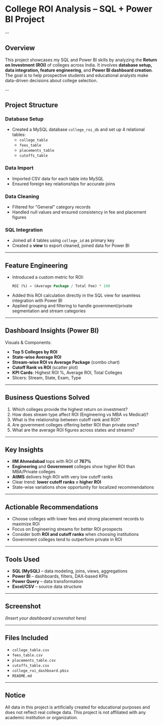 # College ROI Analysis – SQL + Power BI Project

--

## Overview

This project showcases my SQL and Power BI skills by analyzing the **Return on Investment (ROI)** of colleges across India. It involves **database setup, data integration, feature engineering**, and **Power BI dashboard creation**. The goal is to help prospective students and educational analysts make data-driven decisions about college selection.

--

## Project Structure

###  Database Setup
- Created a MySQL database `college_roi_db` and set up 4 relational tables:
  - `college_table`
  - `fees_table`
  - `placements_table`
  - `cutoffs_table`

###  Data Import
- Imported CSV data for each table into MySQL
- Ensured foreign key relationships for accurate joins

###  Data Cleaning
- Filtered for "General" category records
- Handled null values and ensured consistency in fee and placement figures

###  SQL Integration
- Joined all 4 tables using `college_id` as primary key
- Created a **view** to export cleaned, joined data for Power BI

---

##  Feature Engineering

- Introduced a custom metric for ROI:
  ```sql
  ROI (%) = (Average Package / Total Fee) * 100
  ```
- Added this ROI calculation directly in the SQL view for seamless integration with Power BI
- Applied grouping and filtering to handle government/private segmentation and stream categories

---

##  Dashboard Insights (Power BI)

Visuals & Components:
-  **Top 5 Colleges by ROI**
-  **State-wise Average ROI**
-  **Stream-wise ROI vs Average Package** (combo chart)
-  **Cutoff Rank vs ROI** (scatter plot)
-  **KPI Cards**: Highest ROI %, Average ROI, Total Colleges
-  Slicers: Stream, State, Exam, Type

---

##  Business Questions Solved

1. Which colleges provide the highest return on investment?
2. How does stream type affect ROI (Engineering vs MBA vs Medical)?
3. What is the relationship between cutoff rank and ROI?
4. Are government colleges offering better ROI than private ones?
5. What are the average ROI figures across states and streams?

---

##  Key Insights

- **IIM Ahmedabad** tops with ROI of **767%**
- **Engineering** and **Government** colleges show higher ROI than MBA/Private colleges
- **AIIMS** delivers high ROI with very low cutoff ranks
- Clear trend: **lower cutoff ranks = higher ROI**
- State-wise variations show opportunity for localized recommendations

---

##  Actionable Recommendations

-  Choose colleges with lower fees and strong placement records to maximize ROI
-  Focus on Engineering streams for better ROI prospects
-  Consider both **ROI and cutoff ranks** when choosing institutions
-  Government colleges tend to outperform private in ROI

---

##  Tools Used

- **SQL (MySQL)** – data modeling, joins, views, aggregations
- **Power BI** – dashboards, filters, DAX-based KPIs
- **Power Query** – data transformation
- **Excel/CSV** – source data structure

---

##  Screenshot

*(Insert your dashboard screenshot here)*

---

##  Files Included

- `college_table.csv`
- `fees_table.csv`
- `placements_table.csv`
- `cutoffs_table.csv`
- `college_roi_dashboard.pbix`
- `README.md`

---

##  Notice

All data in this project is artificially created for educational purposes and does not reflect real college data. This project is not affiliated with any academic institution or organization.
